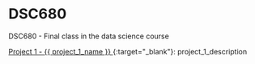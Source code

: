 <!--#
project_1_name=Credit Card Fraud Detection
project_1_description=This project will attempt to build a machine learning model that will predict fraudulent transactions.
$-->

# DSC680
DSC680 - Final class in the data science course

[Project 1 - {{ project_1_name }} ](Project%201%20-%20Creditcard%20Fraud%20detection/README.md){:target="_blank"}:
project_1_description
